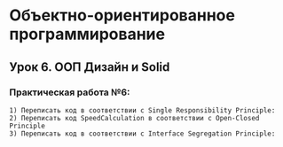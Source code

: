 # Объектно-ориентированное программирование
## Урок 6. ООП Дизайн и Solid
### Практическая работа №6:  
    1) Переписать код в соответствии с Single Responsibility Principle:
    2) Переписать код SpeedCalculation в соответствии с Open-Closed Principle
    3) Переписать код в соответствии с Interface Segregation Principle:
